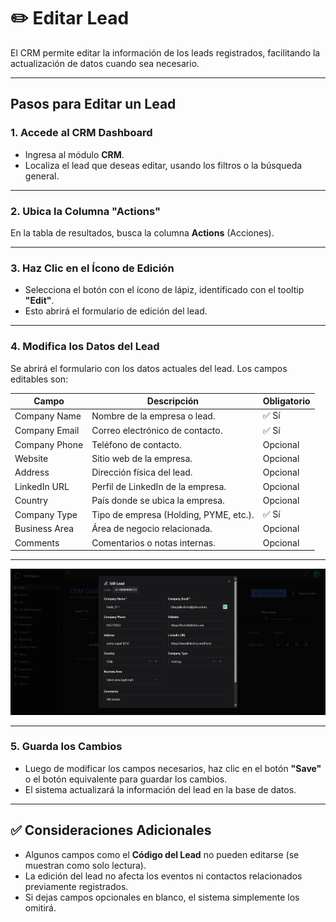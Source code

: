 # ✏️ Editar Lead

El CRM permite editar la información de los leads registrados, facilitando la actualización de datos cuando sea necesario.

---

## Pasos para Editar un Lead

### 1. Accede al CRM Dashboard
- Ingresa al módulo **CRM**.
- Localiza el lead que deseas editar, usando los filtros o la búsqueda general.

---

### 2. Ubica la Columna "Actions"
En la tabla de resultados, busca la columna **Actions** (Acciones).

---

### 3. Haz Clic en el Ícono de Edición
- Selecciona el botón con el ícono de lápiz, identificado con el tooltip **"Edit"**.
- Esto abrirá el formulario de edición del lead.

---

### 4. Modifica los Datos del Lead
Se abrirá el formulario con los datos actuales del lead. Los campos editables son:

| Campo             | Descripción                                    | Obligatorio |
|-------------------|------------------------------------------------|-------------|
| Company Name      | Nombre de la empresa o lead.                   | ✅ Sí        |
| Company Email     | Correo electrónico de contacto.                | ✅ Sí        |
| Company Phone     | Teléfono de contacto.                          | Opcional    |
| Website           | Sitio web de la empresa.                       | Opcional    |
| Address           | Dirección física del lead.                     | Opcional    |
| LinkedIn URL      | Perfil de LinkedIn de la empresa.              | Opcional    |
| Country           | País donde se ubica la empresa.                | Opcional    |
| Company Type      | Tipo de empresa (Holding, PYME, etc.).         | ✅ Sí        |
| Business Area     | Área de negocio relacionada.                   | Opcional    |
| Comments          | Comentarios o notas internas.                  | Opcional    |

---

![alt text](<../../../static/img/CRM/editar 1.jpeg>)

---

### 5. Guarda los Cambios
- Luego de modificar los campos necesarios, haz clic en el botón **"Save"** o el botón equivalente para guardar los cambios.
- El sistema actualizará la información del lead en la base de datos.

---

## ✅ Consideraciones Adicionales
- Algunos campos como el **Código del Lead** no pueden editarse (se muestran como solo lectura).
- La edición del lead no afecta los eventos ni contactos relacionados previamente registrados.
- Si dejas campos opcionales en blanco, el sistema simplemente los omitirá.
